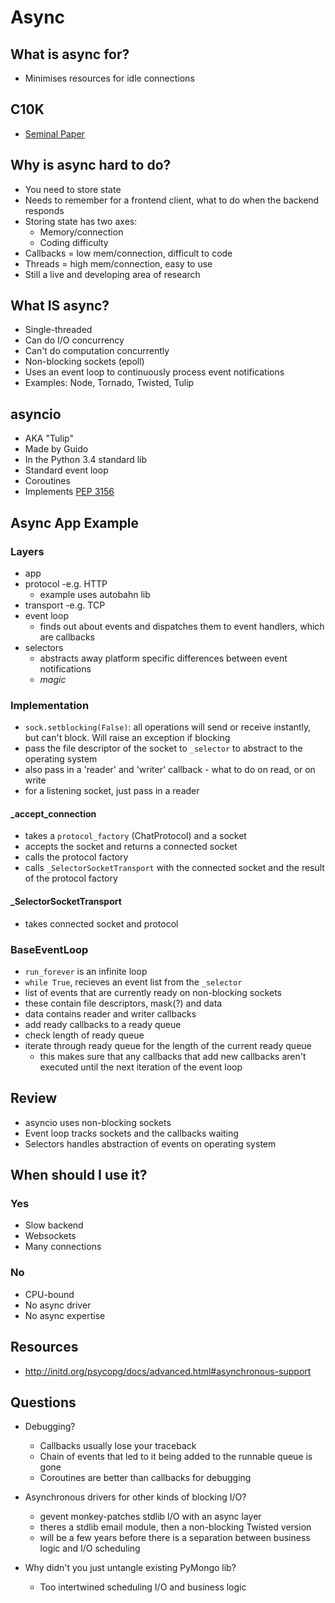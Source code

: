 # Async

## What is async for?

- Minimises resources for idle connections

## C10K

- [Seminal Paper](kegel.com/c10k.html)

## Why is async hard to do?

- You need to store state
- Needs to remember for a frontend client, what to do when the backend responds
- Storing state has two axes:
    - Memory/connection
    - Coding difficulty
- Callbacks = low mem/connection, difficult to code
- Threads = high mem/connection, easy to use
- Still a live and developing area of research

## What IS async?

- Single-threaded
- Can do I/O concurrency
- Can't do computation concurrently
- Non-blocking sockets (epoll)
- Uses an event loop to continuously process event notifications
- Examples: Node, Tornado, Twisted, Tulip

## asyncio

- AKA "Tulip"
- Made by Guido
- In the Python 3.4 standard lib
- Standard event loop
- Coroutines
- Implements [PEP 3156](http://legacy.python.org/dev/peps/pep-3156/)

## Async App Example

### Layers

- app
- protocol
    -e.g. HTTP
    - example uses autobahn lib
- transport
    -e.g. TCP
- event loop
    - finds out about events and dispatches them to event handlers, which are callbacks
- selectors
    - abstracts away platform specific differences between event notifications
    - *magic*

### Implementation

- `sock.setblocking(False)`: all operations will send or receive instantly, but can't block. Will raise an exception if blocking
- pass the file descriptor of the socket to `_selector` to abstract to the operating system
- also pass in a 'reader' and 'writer' callback - what to do on read, or on
write
- for a listening socket, just pass in a reader

#### _accept_connection

- takes a `protocol_factory` (ChatProtocol) and a socket
- accepts the socket and returns a connected socket
- calls the protocol factory
- calls `_SelectorSocketTransport` with the connected socket and the result
of the protocol factory

#### _SelectorSocketTransport
- takes connected socket and protocol

### BaseEventLoop
- `run_forever` is an infinite loop
- `while True`, recieves an event list from the `_selector`
- list of events that are currently ready on non-blocking sockets
- these contain file descriptors, mask(?) and data
- data contains reader and writer callbacks
- add ready callbacks to a ready queue
- check length of ready queue
- iterate through ready queue for the length of the current ready queue
    - this makes sure that any callbacks that add new callbacks aren't executed until the next iteration of the event loop

## Review

- asyncio uses non-blocking sockets
- Event loop tracks sockets and the callbacks waiting
- Selectors handles abstraction of events on operating system

## When should I use it?

### Yes

- Slow backend
- Websockets
- Many connections

### No

- CPU-bound
- No async driver
- No async expertise

## Resources

- http://initd.org/psycopg/docs/advanced.html#asynchronous-support

## Questions

- Debugging?
    - Callbacks usually lose your traceback
    - Chain of events that led to it being added to
    the runnable queue is gone
    - Coroutines are better than callbacks for debugging
- Asynchronous drivers for other kinds of blocking I/O?
    - gevent monkey-patches stdlib I/O with an async layer
    - theres a stdlib email module, then a non-blocking Twisted version
    - will be a few years before there is a separation between business logic and I/O scheduling

- Why didn't you just untangle existing PyMongo lib?
    - Too intertwined scheduling I/O and business logic
